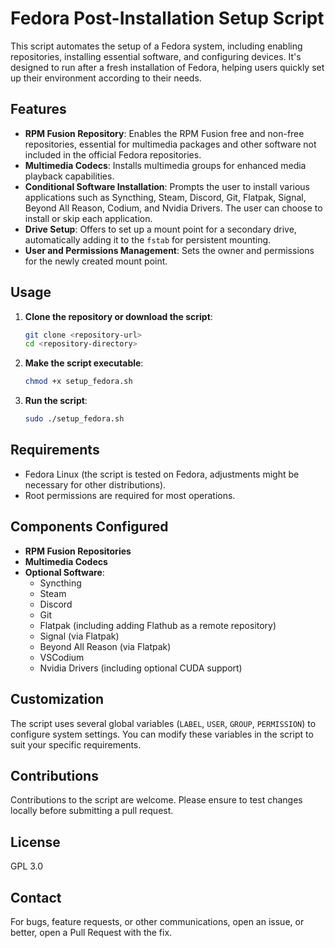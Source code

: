 # Fedora Post-Installation Setup Script

This script automates the setup of a Fedora system, including enabling repositories, installing essential software, and configuring devices. It's designed to run after a fresh installation of Fedora, helping users quickly set up their environment according to their needs.

## Features

- **RPM Fusion Repository**: Enables the RPM Fusion free and non-free repositories, essential for multimedia packages and other software not included in the official Fedora repositories.
- **Multimedia Codecs**: Installs multimedia groups for enhanced media playback capabilities.
- **Conditional Software Installation**: Prompts the user to install various applications such as Syncthing, Steam, Discord, Git, Flatpak, Signal, Beyond All Reason, Codium, and Nvidia Drivers. The user can choose to install or skip each application.
- **Drive Setup**: Offers to set up a mount point for a secondary drive, automatically adding it to the `fstab` for persistent mounting.
- **User and Permissions Management**: Sets the owner and permissions for the newly created mount point.

## Usage

1. **Clone the repository or download the script**:
    ```bash
    git clone <repository-url>
    cd <repository-directory>
    ```

2. **Make the script executable**:
    ```bash
    chmod +x setup_fedora.sh
    ```

3. **Run the script**:
    ```bash
    sudo ./setup_fedora.sh
    ```

## Requirements

- Fedora Linux (the script is tested on Fedora, adjustments might be necessary for other distributions).
- Root permissions are required for most operations.

## Components Configured

- **RPM Fusion Repositories**
- **Multimedia Codecs**
- **Optional Software**:
  - Syncthing
  - Steam
  - Discord
  - Git
  - Flatpak (including adding Flathub as a remote repository)
  - Signal (via Flatpak)
  - Beyond All Reason (via Flatpak)
  - VSCodium
  - Nvidia Drivers (including optional CUDA support)

## Customization

The script uses several global variables (`LABEL`, `USER`, `GROUP`, `PERMISSION`) to configure system settings. You can modify these variables in the script to suit your specific requirements.

## Contributions

Contributions to the script are welcome. Please ensure to test changes locally before submitting a pull request.

## License

GPL 3.0

## Contact

For bugs, feature requests, or other communications, open an issue, or better, open a Pull Request with the fix.